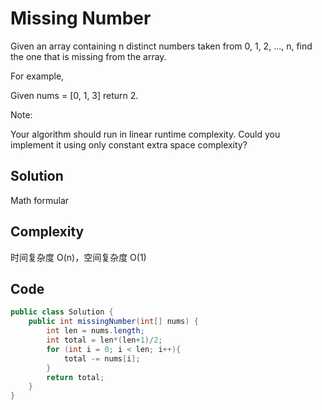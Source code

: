 # Missing Number

Given an array containing n distinct numbers taken from 0, 1, 2, ..., n, find the one that is missing from the array.

For example,

Given nums = [0, 1, 3] return 2.

Note:

Your algorithm should run in linear runtime complexity. Could you implement it using only constant extra space complexity?

## Solution

Math formular

## Complexity

时间复杂度 O(n)，空间复杂度 O(1)

## Code

```java
public class Solution {
    public int missingNumber(int[] nums) {
        int len = nums.length;
        int total = len*(len+1)/2;
        for (int i = 0; i < len; i++){
            total -= nums[i];
        }
        return total;
    }
}
```

